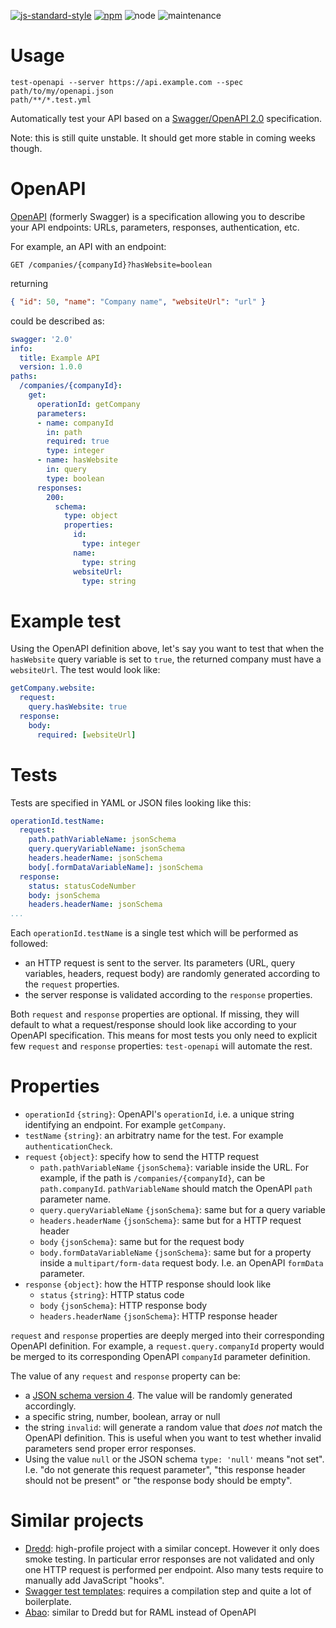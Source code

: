 [![js-standard-style](https://cdn.rawgit.com/standard/standard/master/badge.svg)](https://github.com/standard/standard)
[![npm](https://img.shields.io/npm/v/test-openapi.svg)](https://www.npmjs.com/package/autoserver)
![node](https://img.shields.io/node/v/test-openapi.svg)
![maintenance](https://img.shields.io/maintenance/yes/2018.svg)

# Usage

```shell
test-openapi --server https://api.example.com --spec path/to/my/openapi.json
path/**/*.test.yml
```

Automatically test your API based on a [Swagger/OpenAPI 2.0](https://www.openapis.org/)
specification.

Note: this is still quite unstable. It should get more stable in coming weeks though.

# OpenAPI

[OpenAPI](https://www.openapis.org/) (formerly Swagger) is a specification
allowing you to describe your API endpoints: URLs, parameters, responses,
authentication, etc.

For example, an API with an endpoint:

```HTTP
GET /companies/{companyId}?hasWebsite=boolean
```

returning

```JSON
{ "id": 50, "name": "Company name", "websiteUrl": "url" }
```

could be described as:

```yml
swagger: '2.0'
info:
  title: Example API
  version: 1.0.0
paths:
  /companies/{companyId}:
    get:
      operationId: getCompany
      parameters:
      - name: companyId
        in: path
        required: true
        type: integer
      - name: hasWebsite
        in: query
        type: boolean
      responses:
        200:
          schema:
            type: object
            properties:
              id:
                type: integer
              name:
                type: string
              websiteUrl:
                type: string
```

# Example test

Using the OpenAPI definition above, let's say you want to test that when the
`hasWebsite` query variable is set to `true`, the returned company must have a
`websiteUrl`. The test would look like:

```yml
getCompany.website:
  request:
    query.hasWebsite: true
  response:
    body:
      required: [websiteUrl]
```

# Tests

Tests are specified in YAML or JSON files looking like this:

```yml
operationId.testName:
  request:
    path.pathVariableName: jsonSchema
    query.queryVariableName: jsonSchema
    headers.headerName: jsonSchema
    body[.formDataVariableName]: jsonSchema
  response:
    status: statusCodeNumber
    body: jsonSchema
    headers.headerName: jsonSchema
...
```

Each `operationId.testName` is a single test which will be performed as followed:

* an HTTP request is sent to the server. Its parameters (URL, query variables,
  headers, request body) are randomly generated according to the `request` properties.
* the server response is validated according to the `response` properties.

Both `request` and `response` properties are optional. If missing, they will
default to what a request/response should look like according to your OpenAPI
specification. This means for most tests you only need to explicit few `request`
and `response` properties: `test-openapi` will automate the rest.

# Properties

* `operationId` `{string}`: OpenAPI's `operationId`, i.e. a unique string identifying
  an endpoint. For example `getCompany`.
* `testName` `{string}`: an arbitratry name for the test. For example `authenticationCheck`.
* `request` `{object}`: specify how to send the HTTP request
  * `path.pathVariableName` `{jsonSchema}`: variable inside the URL.
    For example, if the path is `/companies/{companyId}`, can be `path.companyId`.
    `pathVariableName` should match the OpenAPI `path` parameter name.
  * `query.queryVariableName` `{jsonSchema}`: same but for a query variable
  * `headers.headerName` `{jsonSchema}`: same but for a HTTP request header
  * `body` `{jsonSchema}`: same but for the request body
  * `body.formDataVariableName` `{jsonSchema}`: same but for a property inside a
    `multipart/form-data` request body. I.e. an OpenAPI `formData` parameter.
* `response` `{object}`: how the HTTP response should look like
  * `status` `{string}`: HTTP status code
  * `body` `{jsonSchema}`: HTTP response body
  * `headers.headerName` `{jsonSchema}`: HTTP response header

`request` and `response` properties are deeply merged into their corresponding OpenAPI
definition. For example, a `request.query.companyId` property would be merged to
its corresponding OpenAPI `companyId` parameter definition.

The value of any `request` and `response` property can be:

* a [JSON schema version 4](https://github.com/OAI/OpenAPI-Specification/blob/master/versions/2.0.md#schemaObject).
  The value will be randomly generated accordingly.
* a specific string, number, boolean, array or null
* the string `invalid`: will generate a random value that _does not_ match the OpenAPI definition.
  This is useful when you want to test whether invalid parameters send proper
  error responses.
* Using the value `null` or the JSON schema `type: 'null'` means "not set".
  I.e. "do not generate this request parameter", "this response header should not
  be present" or "the response body should be empty".

# Similar projects

* [Dredd](https://github.com/apiaryio/dredd): high-profile project with a similar concept. However it only does smoke testing. In particular error responses are not validated and only one HTTP request is performed per endpoint. Also many tests require to manually add JavaScript "hooks".
* [Swagger test templates](https://github.com/apigee-127/swagger-test-templates): requires a compilation step and quite a lot of boilerplate.
* [Abao](https://github.com/cybertk/abao): similar to Dredd but for RAML instead of OpenAPI
